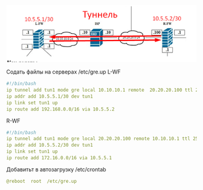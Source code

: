 ![Карта сети ](/gre.png)             


Содать файлы на серверах /etc/gre.up
L-WF
```yaml
#!/bin/bash
ip tunnel add tun1 mode gre local 10.10.10.1 remote  20.20.20.100 ttl 255
ip addr add 10.5.5.1/30 dev tun1
ip link set tun1 up
ip route add 192.168.0.0/16 via 10.5.5.2
```
R-WF
```yaml
#!/bin/bash
ip tunnel add tun1 mode gre local 20.20.20.100 remote 10.10.10.1 ttl 255
ip addr add 10.5.5.2/30 dev tun1
ip link set tun1 up
ip route add 172.16.0.0/16 via 10.5.5.1
```

Добавитьт в автозагрузку /etc/crontab
```yaml
@reboot  root  /etc/gre.up
```

